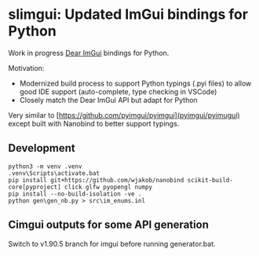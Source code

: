 # slimgui: Updated ImGui bindings for Python

Work in progress [Dear ImGui](https://github.com/ocornut/imgui) bindings for Python.  

Motivation:
- Modernized build process to support Python typings (.pyi files) to allow good IDE support (auto-complete, type checking in VSCode)
- Closely match the Dear ImGui API but adapt for Python

Very similar to [https://github.com/pyimgui/pyimgui](pyimgui/pyimugui) except built with Nanobind to better support typings.

## Development

```
python3 -m venv .venv
.venv\Scripts\activate.bat
pip install git+https://github.com/wjakob/nanobind scikit-build-core[pyproject] click glfw pyopengl numpy
pip install --no-build-isolation -ve .
python gen\gen_nb.py > src\im_enums.inl
```

## Cimgui outputs for some API generation

Switch to v1.90.5 branch for imgui before running generator.bat.
